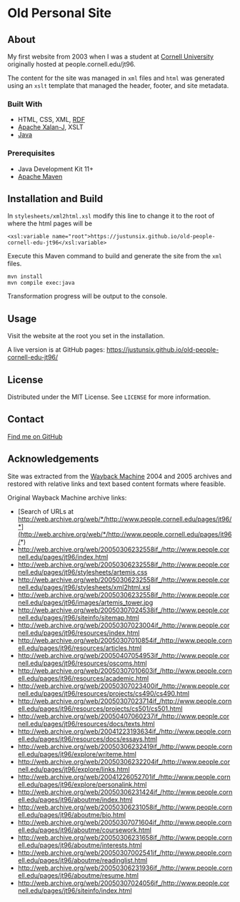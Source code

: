 # Old Personal Site

## About

My first website from 2003 when I was a student at [Cornell University](https://www.cornell.edu/) originally hosted at people.cornell.edu/jt96.

The content for the site was managed in `xml` files and `html` was generated using an `xslt` template that managed the header, footer, and site metadata.

### Built With

- HTML, CSS, XML, [RDF](https://www.w3.org/RDF/)
- [Apache Xalan-J](http://xalan.apache.org/xalan-j/index.html), XSLT
- [Java](https://www.java.com/)

### Prerequisites

- Java Development Kit 11+
- [Apache Maven](https://maven.apache.org/)

## Installation and Build

In `stylesheets/xml2html.xsl` modify this line to change it to the root of where the html pages will be

`<xsl:variable name="root">https://justunsix.github.io/old-people-cornell-edu-jt96</xsl:variable>`

Execute this Maven command to build and generate the site from the `xml` files.

```
mvn install
mvn compile exec:java
```

Transformation progress will be output to the console.

## Usage

Visit the website at the root you set in the installation.

A live version is at GitHub pages: <https://justunsix.github.io/old-people-cornell-edu-jt96/>

## License

Distributed under the MIT License. See `LICENSE` for more information.

## Contact

[Find me on GitHub](https://github.com/justunsix/)

<!-- ACKNOWLEDGEMENTS -->
## Acknowledgements

Site was extracted from the [Wayback Machine](https://archive.org/web/) 2004 and 2005 archives and restored with relative links and text based content formats where feasible.

Original Wayback Machine archive links:

- [Search of URLs at http://web.archive.org/web/*/http://www.people.cornell.edu/pages/jt96/*](http://web.archive.org/web/*/http://www.people.cornell.edu/pages/jt96/*)
- <http://web.archive.org/web/20050306232558if_/http://www.people.cornell.edu/pages/jt96/index.html>
- <http://web.archive.org/web/20050306232558if_/http://www.people.cornell.edu/pages/jt96/stylesheets/artemis.css>
- <http://web.archive.org/web/20050306232558if_/http://www.people.cornell.edu/pages/jt96/stylesheets/xml2html.xsl>
- <http://web.archive.org/web/20050306232558if_/http://www.people.cornell.edu/pages/jt96/images/artemis_tower.jpg>
- <http://web.archive.org/web/20050307024538if_/http://www.people.cornell.edu/pages/jt96/siteinfo/sitemap.html>
- <http://web.archive.org/web/20050307023004if_/http://www.people.cornell.edu/pages/jt96/resources/index.html>
- <http://web.archive.org/web/20050307010854if_/http://www.people.cornell.edu/pages/jt96/resources/articles.html>
- <http://web.archive.org/web/20050407054953if_/http://www.people.cornell.edu/pages/jt96/resources/oscoms.html>
- <http://web.archive.org/web/20050307010603if_/http://www.people.cornell.edu/pages/jt96/resources/academic.html>
- <http://web.archive.org/web/20050307023400if_/http://www.people.cornell.edu/pages/jt96/resources/projects/cs490/cs490.html>
- <http://web.archive.org/web/20050307023714if_/http://www.people.cornell.edu/pages/jt96/resources/projects/cs501/cs501.html>
- <http://web.archive.org/web/20050407060237if_/http://www.people.cornell.edu/pages/jt96/resources/docs/texts.html>
- <http://web.archive.org/web/20041223193634if_/http://www.people.cornell.edu/pages/jt96/resources/docs/essays.html>
- <http://web.archive.org/web/20050306232419if_/http://www.people.cornell.edu/pages/jt96/explore/writeme.html>
- <http://web.archive.org/web/20050306232204if_/http://www.people.cornell.edu/pages/jt96/explore/links.html>
- <http://web.archive.org/web/20041226052701if_/http://www.people.cornell.edu/pages/jt96/explore/personalink.html>
- <http://web.archive.org/web/20050306231424if_/http://www.people.cornell.edu/pages/jt96/aboutme/index.html>
- <http://web.archive.org/web/20050306231058if_/http://www.people.cornell.edu/pages/jt96/aboutme/bio.html>
- <http://web.archive.org/web/20050307071604if_/http://www.people.cornell.edu/pages/jt96/aboutme/coursework.html>
- <http://web.archive.org/web/20050306231658if_/http://www.people.cornell.edu/pages/jt96/aboutme/interests.html>
- <http://web.archive.org/web/20050307002541if_/http://www.people.cornell.edu/pages/jt96/aboutme/readinglist.html>
- <http://web.archive.org/web/20050306231936if_/http://www.people.cornell.edu/pages/jt96/aboutme/resume.html>
- <http://web.archive.org/web/20050307024056if_/http://www.people.cornell.edu/pages/jt96/siteinfo/index.html>
